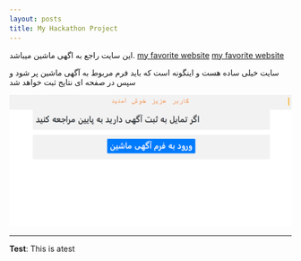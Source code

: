 ```yaml
---
layout: posts
title: My Hackathon Project
---
```





این سایت راجع به اگهی ماشین میباشد.
[my favorite website](http://aa99522311.pythonanywhere.com/)
[my favorite website](http://a99522311.pythonanywhere.com/)


سایت  خیلی ساده هست و اینگونه است که باید فرم مربوط به آگهی ماشین پر شود و سپس در صفحه ای نتایج ثبت خواهد شد

![alt text](../assets/images/Capture.PNG  "Team Picture")

---
**Test**: This is atest
